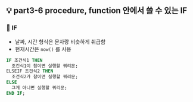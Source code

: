 ## 💡 part3-6 procedure, function 안에서 쓸 수 있는 IF

### 🔹 IF

- 날짜, 시간 형식은 문자랑 비슷하게 취급함
- 현재시간은 `now()` 를 사용

```sql
IF 조건식1 THEN
  조건식1이 참이면 실행할 쿼리문;
ELSEIF 조건식2 THEN
  조건식2가 참이면 실행할 쿼리문;
ELSE
  그게 아니면 실행할 쿼리문;
END IF;
```
